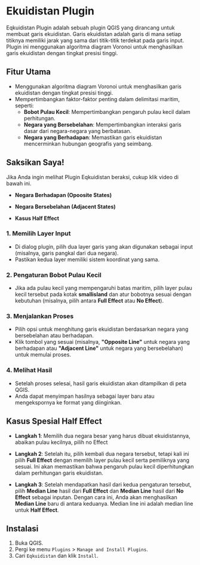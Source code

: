# Ekuidistan Plugin
Eqkuidistan Plugin adalah sebuah plugin QGIS yang dirancang untuk membuat garis ekuidistan. Garis ekuidistan adalah garis di mana setiap titiknya memiliki jarak yang sama dari titik-titik terdekat pada garis input.
Plugin ini menggunakan algoritma diagram Voronoi untuk menghasilkan garis ekuidistan dengan tingkat presisi tinggi.

## Fitur Utama
- Menggunakan algoritma diagram Voronoi untuk menghasilkan garis ekuidistan dengan tingkat presisi tinggi.
- Mempertimbangkan faktor-faktor penting dalam delimitasi maritim, seperti:
  - **Bobot Pulau Kecil**: Mempertimbangkan pengaruh pulau kecil dalam perhitungan.
  - **Negara yang Bersebelahan**: Mempertimbangkan interaksi garis dasar dari negara-negara yang berbatasan.
  - **Negara yang Berhadapan**: Memastikan garis ekuidistan mencerminkan hubungan geografis yang seimbang.

## Saksikan Saya!

Jika Anda ingin melihat Plugin Eqkuidistan beraksi, cukup klik video di bawah ini.

- **Negara Berhadapan (Opoosite States)**  
 
- **Negara Bersebelahan (Adjacent States)**  

- **Kasus Half Effect**  

### 1. Memilih Layer Input
- Di dialog plugin, pilih dua layer garis yang akan digunakan sebagai input (misalnya, garis pangkal dari dua negara).
- Pastikan kedua layer memiliki sistem koordinat yang sama.

### 2. Pengaturan Bobot Pulau Kecil
- Jika ada pulau kecil yang mempengaruhi batas maritim, pilih layer pulau kecil tersebut pada kotak **smallisland** dan atur bobotnya sesuai dengan kebutuhan (misalnya, pilih antara **Full Effect** atau **No Effect**).

### 3. Menjalankan Proses
- Pilih opsi untuk menghitung garis ekuidistan berdasarkan negara yang bersebelahan atau berhadapan.
- Klik tombol yang sesuai (misalnya, **"Opposite Line"** untuk negara yang berhadapan atau **"Adjacent Line"** untuk negara yang bersebelahan) untuk memulai proses.

### 4. Melihat Hasil
- Setelah proses selesai, hasil garis ekuidistan akan ditampilkan di peta QGIS.
- Anda dapat menyimpan hasilnya sebagai layer baru atau mengekspornya ke format yang diinginkan.


## Kasus Spesial Half Effect
- **Langkah 1**: Memilih dua negara besar yang harus dibuat ekuidistannya, abaikan pulau kecilnya, pilih no Effect
  
- **Langkah 2**: Setelah itu, pilih kembali dua negara tersebut, tetapi kali ini pilih **Full Effect** dengan memilih layer pulau kecil serta pemiliknya yang sesuai. Ini akan memastikan bahwa pengaruh pulau kecil diperhitungkan dalam perhitungan garis ekuidistan.

- **Langkah 3**: Setelah mendapatkan hasil dari kedua pengaturan tersebut, pilih **Median Line** hasil dari **Full Effect** dan **Median Line** hasil dari **No Effect** sebagai inputan. Dengan cara ini, Anda akan menghasilkan **Median Line** baru di antara keduanya. Median line ini adalah median line untuk **Half Effect**.


## Instalasi

1. Buka QGIS.
2. Pergi ke menu `Plugins` > `Manage and Install Plugins`.
3. Cari `Eqkuidistan` dan klik `Install`.

